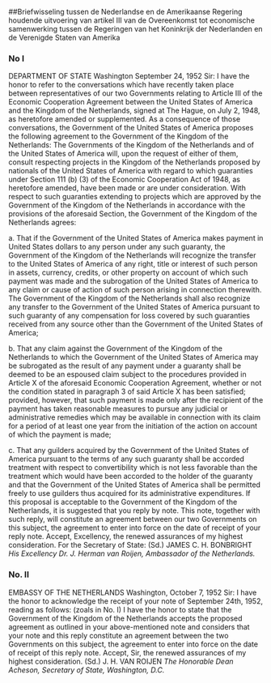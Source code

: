 <meta http-equiv='Content-Type' content='text/html; charset=utf-8' />

##Briefwisseling tussen de Nederlandse en de Amerikaanse Regering houdende uitvoering van artikel III van de Overeenkomst tot economische samenwerking tussen de Regeringen van het Koninkrijk der Nederlanden en de Verenigde Staten van Amerika

### No  I  

DEPARTMENT OF STATE Washington September 24, 1952 Sir: I have the honor to refer to the conversations which have recently taken place between representatives of our two Governments relating to Article III of the Economic Cooperation Agreement between the United States of America and the Kingdom of the Netherlands, signed at The Hague, on July 2, 1948, as heretofore amended or supplemented. As a consequence of those conversations, the Government of the United States of America proposes the following agreement to the Government of the Kingdom of the Netherlands: The Governments of the Kingdom of the Netherlands and of the United States of America will, upon the request of either of them, consult respecting projects in the Kingdom of the Netherlands proposed by nationals of the United States of America with regard to which guaranties under Section 111 (b) (3) of the Economic Cooperation Act of 1948, as heretofore amended, have been made or are under consideration. With respect to such guaranties extending to projects which are approved by the Government of the Kingdom of the Netherlands in accordance with the provisions of the aforesaid Section, the Government of the Kingdom of the Netherlands agrees: 

a. That if the Government of the United States of America makes payment in United States dollars to any person under any such guaranty, the Government of the Kingdom of the Netherlands will recognize the transfer to the United States of America of any right, title or interest of such person in assets, currency, credits, or other property on account of which such payment was made and the subrogation of the United States of America to any claim or cause of action of such person arising in connection therewith. The Government of the Kingdom of the Netherlands shall also recognize any transfer to the Government of the United States of America pursuant to such guaranty of any compensation for loss covered by such guaranties received from any source other than the Government of the United States of America;  

b. That any claim against the Government of the Kingdom of the Netherlands to which the Government of the United States of America may be subrogated as the result of any payment under a guaranty shall be deemed to be an espoused claim subject to the procedures provided in Article X of the aforesaid Economic Cooperation Agreement, whether or not the condition stated in paragraph 3 of said Article X has been satisfied; provided, however, that such payment is made only after the recipient of the payment has taken reasonable measures to pursue any judicial or administrative remedies which may be available in connection with its claim for a period of at least one year from the initiation of the action on account of which the payment is made;  

c. That any guilders acquired by the Government of the United States of America pursuant to the terms of any such guaranty shall be accorded treatment with respect to convertibility which is not less favorable than the treatment which would have been accorded to the holder of the guaranty and that the Government of the United States of America shall be permitted freely to use guilders thus acquired for its administrative expenditures.   If this proposal is acceptable to the Government of the Kingdom of the Netherlands, it is suggested that you reply by note. This note, together with such reply, will constitute an agreement between our two Governments on this subject, the agreement to enter into force on the date of receipt of your reply note. Accept, Excellency, the renewed assurances of my highest consideration. For the Secretary of State: (Sd.) JAMES C. H. BONBRIGHT  *His Excellency*   *Dr. J. Herman van Roijen,*   *Ambassador of the Netherlands.*    

### No.  II  

EMBASSY OF THE NETHERLANDS Washington, October 7, 1952 Sir: I have the honor to acknowledge the receipt of your note of September 24th, 1952, reading as follows:  (zoals in No. I)  I have the honor to state that the Government of the Kingdom of the Netherlands accepts the proposed agreement as outlined in your above-mentioned note and considers that your note and this reply constitute an agreement between the two Governments on this subject, the agreement to enter into force on the date of receipt of this reply note. Accept, Sir, the renewed assurances of my highest consideration. (Sd.) J. H. VAN ROIJEN  *The Honorable Dean Acheson,*   *Secretary of State,*   *Washington, D.C.*    
